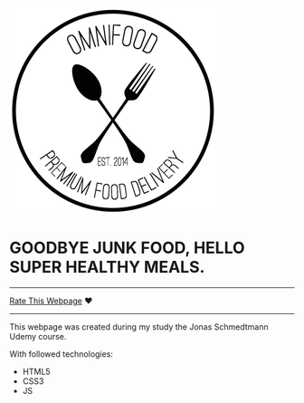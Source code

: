 
![](https://github.com/annapo1t/omnifood/raw/main/resources/img/logo.png)
# GOODBYE JUNK FOOD, HELLO SUPER HEALTHY MEALS.

___

[Rate This Webpage](https://annapo1t.github.io/Omnifood/) ♥
___

This webpage was created  during  my study the Jonas Schmedtmann Udemy course. 

With followed technologies:
* HTML5
* CSS3
* JS
